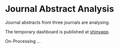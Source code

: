# Journal Abstract Analysis

Journal abstracts from three journals are analysing.

The temporary dashboard is published at [shinyapp](http://yhj0vi-zhe-guan.shinyapps.io/Top100_Key_Words_Dashboard).

On-Processing ...


